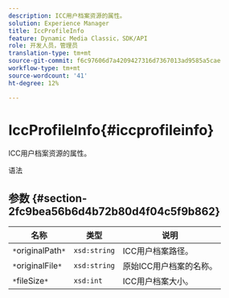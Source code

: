 ```yaml
---
description: ICC用户档案资源的属性。
solution: Experience Manager
title: IccProfileInfo
feature: Dynamic Media Classic，SDK/API
role: 开发人员，管理员
translation-type: tm+mt
source-git-commit: f6c97606d7a4209427316d7367013ad9585a5cae
workflow-type: tm+mt
source-wordcount: '41'
ht-degree: 12%

---
```



# IccProfileInfo{#iccprofileinfo}

ICC用户档案资源的属性。

语法

## 参数 {#section-2fc9bea56b6d4b72b80d4f04c5f9b862}

| 名称 | 类型 | 说明 |
|---|---|---|
| `*`originalPath`*` | `xsd:string` | ICC用户档案路径。 |
| `*`originalFile`*` | `xsd:string` | 原始ICC用户档案的名称。 |
| `*`fileSize`*` | `xsd:int` | ICC用户档案大小。 |

